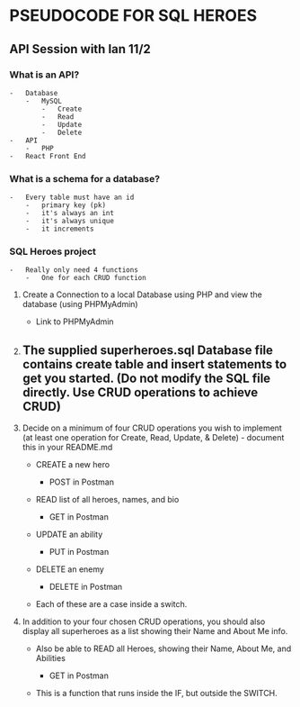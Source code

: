 # PSEUDOCODE FOR SQL HEROES

## API Session with Ian 11/2

### What is an API?
    -   Database
        -   MySQL
            -   Create
            -   Read
            -   Update
            -   Delete
    -   API
        -   PHP
    -   React Front End

### What is a schema for a database?
    -   Every table must have an id
        -   primary key (pk)
        -   it's always an int
        -   it's always unique
        -   it increments

### SQL Heroes project
    -   Really only need 4 functions
        -   One for each CRUD function

1. Create a Connection to a local Database using PHP and view the database (using PHPMyAdmin)
    -   Link to PHPMyAdmin
2. The supplied superheroes.sql Database file contains create table and insert statements to get you started. (Do not modify the SQL file directly. Use CRUD operations to achieve CRUD)
    -   
3. Decide on a minimum of four CRUD operations you wish to implement (at least one operation for Create, Read, Update, & Delete) - document this in your README.md
    -   CREATE a new hero
        -   POST in Postman
    -   READ list of all heroes, names, and bio
        -   GET in Postman
    -   UPDATE an ability
        -   PUT in Postman
    -   DELETE an enemy
        -   DELETE in Postman

    -   Each of these are a case inside a switch.

4. In addition to your four chosen CRUD operations, you should also display all superheroes as a list showing their Name and About Me info.
    -   Also be able to READ all Heroes, showing their Name, About Me, and Abilities
        -   GET in Postman
    
    -   This is a function that runs inside the IF, but outside the SWITCH.

